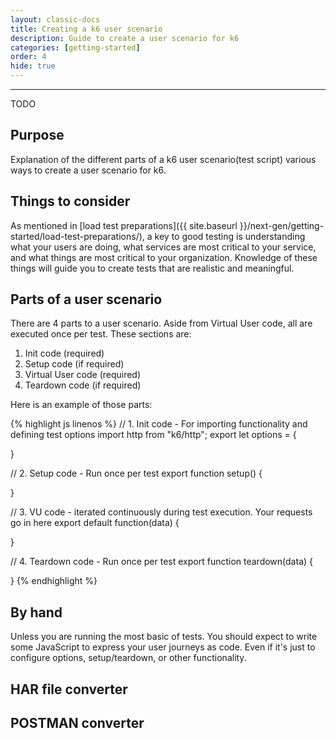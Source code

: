 ```yaml
---
layout: classic-docs
title: Creating a k6 user scenario
description: Guide to create a user scenario for k6
categories: [getting-started]
order: 4
hide: true
---
```


***

TODO


## Purpose

Explanation of the different parts of a k6 user scenario(test script) various ways to create a user scenario for k6.

## Things to consider

As mentioned in [load test preparations]({{ site.baseurl }}/next-gen/getting-started/load-test-preparations/), a key to good testing is understanding what your users are doing, what services are most critical to your service, and what things are most critical to your organization. Knowledge of these things will guide you to create tests that are realistic and meaningful.

## Parts of a user scenario

There are 4 parts to a user scenario. Aside from Virtual User code, all are executed once per test. These sections are:

1. Init code (required)
2. Setup code (if required)
3. Virtual User code (required)
4. Teardown code (if required)

Here is an example of those parts:

{% highlight js linenos %}
// 1. Init code - For importing functionality and defining test options
import http from "k6/http";
export let options = {

}

// 2. Setup code - Run once per test
export function setup() {

}

// 3. VU code - iterated continuously during test execution. Your requests go in here
export default function(data) {

}

// 4. Teardown code - Run once per test
export function teardown(data) {

}
{% endhighlight %}

## By hand

Unless you are running the most basic of tests.  You should expect to write some JavaScript to express your user journeys as code. Even if it's just to configure options, setup/teardown, or other functionality.


## HAR file converter

## POSTMAN converter
